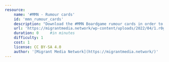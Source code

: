 ```yaml
---
resource:
    name: '#MMN - Rumour cards'
    id: 'mmn_rumour_cards'     
    description: "Download the #MMN Boardgame rumour cards in order to play."
    url: 'https://migrantmedia.network/wp-content/uploads/2022/04/1.r0g_MMN_rumour_cards_game_2021_ONLINE.pdf'
    duration: 0     #in minutes
    difficulty: 1
    cost: 1
    license: CC BY-SA 4.0
    author: '[Migrant Media Network](https://migrantmedia.network/)'
---
```

